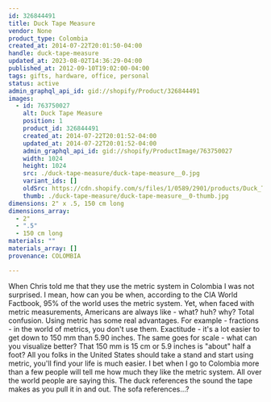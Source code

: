 ```yaml
---
id: 326844491
title: Duck Tape Measure
vendor: None
product_type: Colombia
created_at: 2014-07-22T20:01:50-04:00
handle: duck-tape-measure
updated_at: 2023-08-02T14:36:29-04:00
published_at: 2012-09-10T19:02:00-04:00
tags: gifts, hardware, office, personal
status: active
admin_graphql_api_id: gid://shopify/Product/326844491
images:
  - id: 763750027
    alt: Duck Tape Measure
    position: 1
    product_id: 326844491
    created_at: 2014-07-22T20:01:52-04:00
    updated_at: 2014-07-22T20:01:52-04:00
    admin_graphql_api_id: gid://shopify/ProductImage/763750027
    width: 1024
    height: 1024
    src: ./duck-tape-measure/duck-tape-measure__0.jpg
    variant_ids: []
    oldSrc: https://cdn.shopify.com/s/files/1/0589/2901/products/Duck_Tape_Measure_2.5_lighter-1887905598-O.jpeg?v=1406073712
    thumb: ./duck-tape-measure/duck-tape-measure__0-thumb.jpg
dimensions: 2" x .5, 150 cm long
dimensions_array:
  - 2"
  - ".5"
  - 150 cm long
materials: ""
materials_array: []
provenance: COLOMBIA

---
```


When Chris told me that they use the metric system in Colombia I was not surprised. I mean, how can you be when, according to the CIA World Factbook, 95% of the world uses the metric system. Yet, when faced with metric measurements, Americans are always like - what? huh? why? Total confusion. Using metric has some real advantages. For example - fractions - in the world of metrics, you don't use them. Exactitude - it's a lot easier to get down to 150 mm than 5.90 inches. The same goes for scale - what can you visualize better? That 150 mm is 15 cm or 5.9 inches is "about" half a foot? All you folks in the United States should take a stand and start using metric, you'll find your life is much easier. I bet when I go to Colombia more than a few people will tell me how much they like the metric system. All over the world people are saying this. The duck references the sound the tape makes as you pull it in and out. The sofa references...?